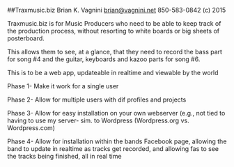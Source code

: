 ##Traxmusic.biz
Brian K. Vagnini
brian@vagnini.net
850-583-0842
(c) 2015

Traxmusic.biz is for Music Producers who need to be able to keep
track of the production process, without resorting to white boards
or big sheets of posterboard.

This allows them to see, at a glance, that they need to record the
 bass part for song #4 and the guitar, keyboards and kazoo parts for
 song #6.

This is to be a web app, updateable in realtime and viewable by the world

Phase 1- Make it work for a single user

Phase 2- Allow for multiple users with dif profiles and projects

Phase 3- Allow for easy installation on your own webserver (e.g., not tied 
 to having to use my server- sim. to Wordpress 
 (Wordpress.org vs. Wordpress.com)

Phase 4- Allow for installation within the bands Facebook page, allowing
 the band to update in realtime as tracks get recorded, and allowing fas
 to see the tracks being finished, all in real time 
